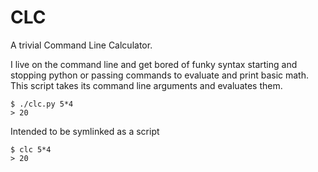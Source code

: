 CLC
===

A trivial Command Line Calculator.

I live on the command line and get bored of funky syntax starting and
stopping python or passing commands to evaluate and print basic
math. This script takes its command line arguments and evaluates them.

    $ ./clc.py 5*4
    > 20

Intended to be symlinked as a script

    $ clc 5*4
    > 20